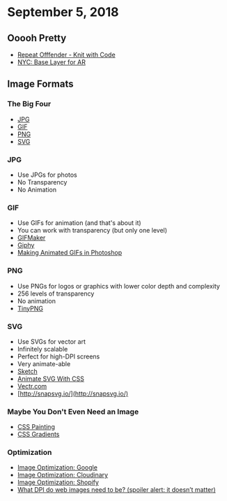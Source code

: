 # September 5, 2018

## Ooooh Pretty

- [Repeat Offfender - Knit with Code](https://twitter.com/RepeatOfffender)
- [NYC: Base Layer for AR](https://twitter.com/cbcb2000/status/1034784920089055232)

## Image Formats

### The Big Four

- [JPG](https://en.wikipedia.org/wiki/JPEG)
- [GIF](https://en.wikipedia.org/wiki/GIF)
- [PNG](https://en.wikipedia.org/wiki/Portable_Network_Graphics)
- [SVG](https://en.wikipedia.org/wiki/Scalable_Vector_Graphics)

### JPG

- Use JPGs for photos
- No Transparency
- No Animation

### GIF

- Use GIFs for animation (and that's about it)
- You can work with transparency (but only one level)
- [GIFMaker](http://gifmaker.me/)
- [Giphy](https://giphy.com/create/gifmaker)
- [Making Animated GIFs in Photoshop](https://blog.hubspot.com/marketing/how-to-create-animated-gif-quick-tip-ht)

### PNG

- Use PNGs for logos or graphics with lower color depth and complexity
- 256 levels of transparency
- No animation
- [TinyPNG](https://tinypng.com/)

### SVG

- Use SVGs for vector art
- Infinitely scalable
- Perfect for high-DPI screens
- Very animate-able
- [Sketch](https://www.sketchapp.com/)
- [Animate SVG With CSS](https://jonsuh.com/blog/animate-svg-with-css/)
- [Vectr.com](https://vectr.com/)
- [http://snapsvg.io/](http://snapsvg.io/)

### Maybe You Don't Even Need an Image

- [CSS Painting](https://github.com/cyanharlow/purecss-francine)
- [CSS Gradients](https://cssgradient.io/)

### Optimization

- [Image Optimization: Google](https://developers.google.com/web/fundamentals/performance/optimizing-content-efficiency/image-optimization)
- [Image Optimization: Cloudinary](https://cloudinary.com/documentation/image_optimization)
- [Image Optimization: Shopify](https://www.shopify.com/blog/7412852-10-must-know-image-optimization-tips)
- [What DPI do web images need to be? (spoiler alert: it doesn’t matter)](https://daraskolnick.com/image-dpi-web/)
